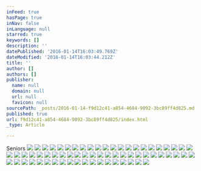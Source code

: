 ```yaml
---
inFeed: true
hasPage: true
inNav: false
inLanguage: null
starred: true
keywords: []
description: ''
datePublished: '2016-01-14T16:03:49.769Z'
dateModified: '2016-01-14T16:03:44.212Z'
title: ''
author: []
authors: []
publisher:
  name: null
  domain: null
  url: null
  favicon: null
sourcePath: _posts/2016-01-14-f9d12c41-a854-4684-9092-3bc89ff4d825.md
published: true
url: f9d12c41-a854-4684-9092-3bc89ff4d825/index.html
_type: Article

---
```

Seniors
![](https://the-grid-user-content.s3-us-west-2.amazonaws.com/244a70a5-0348-4aea-97fd-64c5a01ca3da.jpg)
![](https://the-grid-user-content.s3-us-west-2.amazonaws.com/7f78b95a-3b98-40f5-9b33-c72a20622042.jpg)
![](https://the-grid-user-content.s3-us-west-2.amazonaws.com/a0ab9dcc-7cd2-4982-9707-2c6f0f511e9e.jpg)
![](https://the-grid-user-content.s3-us-west-2.amazonaws.com/d560901f-b8f1-44b7-abd8-ec45024234cf.jpg)
![](https://the-grid-user-content.s3-us-west-2.amazonaws.com/145ea77b-35c2-4e75-bf8a-dd3441f592cd.jpg)
![](https://the-grid-user-content.s3-us-west-2.amazonaws.com/c1232156-15cf-4d2e-b105-03466f162b37.jpg)
![](https://the-grid-user-content.s3-us-west-2.amazonaws.com/667fbe78-5f62-426a-8b44-0f1557f7246a.jpg)
![](https://the-grid-user-content.s3-us-west-2.amazonaws.com/0991957e-c818-4759-94e2-ab14e5f3b8bf.jpg)
![](https://the-grid-user-content.s3-us-west-2.amazonaws.com/7fb38410-3e51-433a-88c9-a57bdb5c7667.jpg)
![](https://the-grid-user-content.s3-us-west-2.amazonaws.com/cb4256dc-ea77-4fa5-8fe3-c9ffb2281741.jpg)
![](https://the-grid-user-content.s3-us-west-2.amazonaws.com/a130e4fb-86cf-42f2-8009-1b822a4b172a.jpg)
![](https://the-grid-user-content.s3-us-west-2.amazonaws.com/7d608c3d-a6e1-432c-b2e3-b86e7d211019.jpg)
![](https://the-grid-user-content.s3-us-west-2.amazonaws.com/f0cd5d4c-6cd0-4985-913c-6b934d8f401d.jpg)
![](https://the-grid-user-content.s3-us-west-2.amazonaws.com/d2e1a541-40db-489d-9e53-ed6d8f6eb763.jpg)
![](https://the-grid-user-content.s3-us-west-2.amazonaws.com/cdcf185b-6671-40a9-b00d-fad7f6cb9266.jpg)
![](https://the-grid-user-content.s3-us-west-2.amazonaws.com/3000b922-d3e8-475e-8b33-98309d3196eb.jpg)
![](https://the-grid-user-content.s3-us-west-2.amazonaws.com/caa3c530-64a6-4417-8273-055b9beaad6f.jpg)
![](https://the-grid-user-content.s3-us-west-2.amazonaws.com/167919d4-655e-4a45-a076-b3938d450eed.jpg)
![](https://the-grid-user-content.s3-us-west-2.amazonaws.com/16fcafe7-a25c-471d-bebe-b8070dc37fbb.jpg)
![](https://the-grid-user-content.s3-us-west-2.amazonaws.com/30fb59c8-3b74-4833-9da5-1fd33e9ae7d7.jpg)
![](https://the-grid-user-content.s3-us-west-2.amazonaws.com/f392c8b9-98a3-45ef-8614-ffd9f2f99c31.jpg)
![](https://the-grid-user-content.s3-us-west-2.amazonaws.com/a7c4fb44-b5c3-40b8-8681-11c61d43a6ef.jpg)
![](https://the-grid-user-content.s3-us-west-2.amazonaws.com/b2136b0b-9fa5-42e3-aa9a-e0f06f000628.jpg)
![](https://the-grid-user-content.s3-us-west-2.amazonaws.com/b4ad4139-5294-467d-bda6-d62ca15f5d68.jpg)
![](https://the-grid-user-content.s3-us-west-2.amazonaws.com/03702de1-d201-4fc7-a4dd-da53418cb6f1.jpg)
![](https://the-grid-user-content.s3-us-west-2.amazonaws.com/43c79427-dc1d-40d0-befe-2424458f11c1.jpg)
![](https://the-grid-user-content.s3-us-west-2.amazonaws.com/3a8e6ce7-0910-466c-b370-26793337b759.jpg)
![](https://the-grid-user-content.s3-us-west-2.amazonaws.com/caee3513-025d-4b20-b80b-e674b5cb7871.jpg)
![](https://the-grid-user-content.s3-us-west-2.amazonaws.com/6c7f8763-8e1b-4f26-bc57-b7f0a1ea152f.jpg)
![](https://the-grid-user-content.s3-us-west-2.amazonaws.com/7640ae19-9e2b-46b1-a1c6-f1a8f756edd1.jpg)
![](https://the-grid-user-content.s3-us-west-2.amazonaws.com/6a1d6b07-8df9-485d-85fb-f442c19787ca.jpg)
![](https://the-grid-user-content.s3-us-west-2.amazonaws.com/436986be-e8b4-44e4-8bef-f0d188ad6ce6.jpg)
![](https://the-grid-user-content.s3-us-west-2.amazonaws.com/829097c9-9631-45ac-8f59-177e7bcedcf4.jpg)
![](https://the-grid-user-content.s3-us-west-2.amazonaws.com/c60e91c4-54c2-444e-a2be-ad75c807ca7f.jpg)
![](https://the-grid-user-content.s3-us-west-2.amazonaws.com/176b4037-1732-4872-98ac-0022336d3371.jpg)
![](https://the-grid-user-content.s3-us-west-2.amazonaws.com/80473c6e-4a52-4fd2-a720-a5010e89816b.jpg)
![](https://the-grid-user-content.s3-us-west-2.amazonaws.com/5ec1064a-7f61-4a59-bb1a-5311d1825505.jpg)
![](https://the-grid-user-content.s3-us-west-2.amazonaws.com/664a592b-738b-405f-a956-5fd3331fb07f.jpg)
![](https://the-grid-user-content.s3-us-west-2.amazonaws.com/89336140-7d53-4048-8691-f98932fff65e.jpg)
![](https://the-grid-user-content.s3-us-west-2.amazonaws.com/a63fe557-03b6-4770-81da-e548ed0a1e92.jpg)
![](https://the-grid-user-content.s3-us-west-2.amazonaws.com/0ef16d4e-9356-418b-bc35-b058e4757f43.jpg)
![](https://the-grid-user-content.s3-us-west-2.amazonaws.com/fe7ba93e-fa42-4f88-8429-2ffe2988c214.jpg)
![](https://the-grid-user-content.s3-us-west-2.amazonaws.com/e04db11f-19ed-4487-ac41-b9a177d23da4.jpg)
![](https://the-grid-user-content.s3-us-west-2.amazonaws.com/146abbbf-010a-457c-83b7-f86a6237bdba.jpg)
![](https://the-grid-user-content.s3-us-west-2.amazonaws.com/731ab78f-91ae-4b5d-bcad-31a9527a33e9.jpg)
![](https://the-grid-user-content.s3-us-west-2.amazonaws.com/c6006c41-f587-498d-aa8c-6929c509738f.jpg)
![](https://the-grid-user-content.s3-us-west-2.amazonaws.com/f0464adc-93cb-40c3-89b6-606f78745dd6.jpg)
![](https://the-grid-user-content.s3-us-west-2.amazonaws.com/9a1f9fd8-0ef2-4149-b8b3-c544d9d58b44.jpg)
![](https://the-grid-user-content.s3-us-west-2.amazonaws.com/f2f9f27c-0ac6-4e35-abe4-c73b856c7b28.jpg)
![](https://the-grid-user-content.s3-us-west-2.amazonaws.com/421c8640-5414-4ff3-9894-a00b4acdc003.jpg)
![](https://the-grid-user-content.s3-us-west-2.amazonaws.com/c8b84818-8819-49f3-b484-d3626856d4d7.jpg)
![](https://the-grid-user-content.s3-us-west-2.amazonaws.com/53c5c393-ec07-4044-9fba-0a18894df67e.jpg)
![](https://the-grid-user-content.s3-us-west-2.amazonaws.com/5a2c9aa4-2b54-489c-961f-7a051daf022a.jpg)
![](https://the-grid-user-content.s3-us-west-2.amazonaws.com/acc124dc-b42e-400f-9893-6161a7a97f41.jpg)
![](https://the-grid-user-content.s3-us-west-2.amazonaws.com/74490d67-e3f1-45f9-bba4-e5916b21cfbb.jpg)
![](https://the-grid-user-content.s3-us-west-2.amazonaws.com/38d28c36-4f32-49c1-8371-b4bcd82fd989.jpg)
![](https://the-grid-user-content.s3-us-west-2.amazonaws.com/bf0751e5-20ad-43a8-ad68-3d8d2edc1d86.jpg)
![](https://the-grid-user-content.s3-us-west-2.amazonaws.com/12846f60-692a-49d0-868b-5df45e6ed4c5.jpg)
![](https://the-grid-user-content.s3-us-west-2.amazonaws.com/07ff4f01-f6d5-4140-9997-322a850cf13f.jpg)
![](https://the-grid-user-content.s3-us-west-2.amazonaws.com/85c0f604-4bf0-4f91-8aef-6fc59e68136f.jpg)
![](https://the-grid-user-content.s3-us-west-2.amazonaws.com/9a00f8a9-8600-4136-b2b6-d148832fccdc.jpg)
![](https://the-grid-user-content.s3-us-west-2.amazonaws.com/198fa222-eeb8-4479-b0e4-dab35715925d.jpg)
![](https://the-grid-user-content.s3-us-west-2.amazonaws.com/85a2a624-0cc3-4626-9bd1-3f493a29ebd8.jpg)
![](https://the-grid-user-content.s3-us-west-2.amazonaws.com/67669ca9-26d3-4703-8159-8d5aada5aa08.jpg)
![](https://the-grid-user-content.s3-us-west-2.amazonaws.com/336eb437-55bd-4367-a7c4-b4dc82e8c200.jpg)
![](https://the-grid-user-content.s3-us-west-2.amazonaws.com/9b07aff1-1908-4065-8c61-91c14d472c3a.jpg)